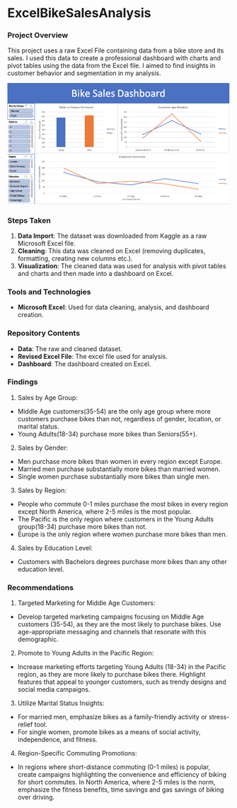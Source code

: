 # ExcelBikeSalesAnalysis

### Project Overview

This project uses a raw Excel File containing data from a bike store and its sales. I used this data to create a professional dashboard with charts and pivot tables using the data from the Excel file. I aimed to find insights in customer behavior and segmentation in my analysis.

![Alt Text](BikeSalesDashboard_.png)


### Steps Taken

1. **Data Import**: The dataset was downloaded from Kaggle as a raw Microsoft Excel file.
2. **Cleaning**: This data was cleaned on Excel (removing duplicates, formatting, creating new columns etc.).
3. **Visualization**: The cleaned data was used for analysis with pivot tables and charts and then made into a dashboard on Excel.

### Tools and Technologies

- **Microsoft Excel**: Used for data cleaning, analysis, and dashboard creation.

### Repository Contents

- **Data**: The raw and cleaned dataset.
- **Revised Excel File**: The excel file used for analysis.
- **Dashboard**: The dashboard created on Excel.


### Findings

1. Sales by Age Group:

- Middle Age customers(35-54) are the only age group where more customers purchase bikes than not, regardless of gender, location, or marital status.
- Young Adults(18-34) purchase more bikes than Seniors(55+).

2. Sales by Gender:

- Men purchase more bikes than women in every region except Europe.
- Married men purchase substantially more bikes than married women.
- Single women purchase substantially more bikes than single men.
  
3. Sales by Region:

- People who commute 0-1 miles purchase the most bikes in every region except North America, where 2-5 miles is the most popular.
- The Pacific is the only region where customers in the Young Adults group(18-34) purchase more bikes than not.
- Europe is the only region where women purchase more bikes than men.
  
4. Sales by Education Level:
- Customers with Bachelors degrees purchase more bikes than any other education level.

### Recommendations
1. Targeted Marketing for Middle Age Customers:
- Develop targeted marketing campaigns focusing on Middle Age customers (35-54), as they are the most likely to purchase bikes. Use age-appropriate messaging and channels that resonate with this demographic.

2. Promote to Young Adults in the Pacific Region:
- Increase marketing efforts targeting Young Adults (18-34) in the Pacific region, as they are more likely to purchase bikes there. Highlight features that appeal to younger customers, such as trendy designs and social media campaigns.

3. Utilize Marital Status Insights:
- For married men, emphasize bikes as a family-friendly activity or stress-relief tool.
- For single women, promote bikes as a means of social activity, independence, and fitness.

4. Region-Specific Commuting Promotions:
- In regions where short-distance commuting (0-1 miles) is popular, create campaigns highlighting the convenience and efficiency of biking for short commutes. In North America, where 2-5 miles is the norm, emphasize the fitness benefits, time savings and gas savings of biking over driving.

